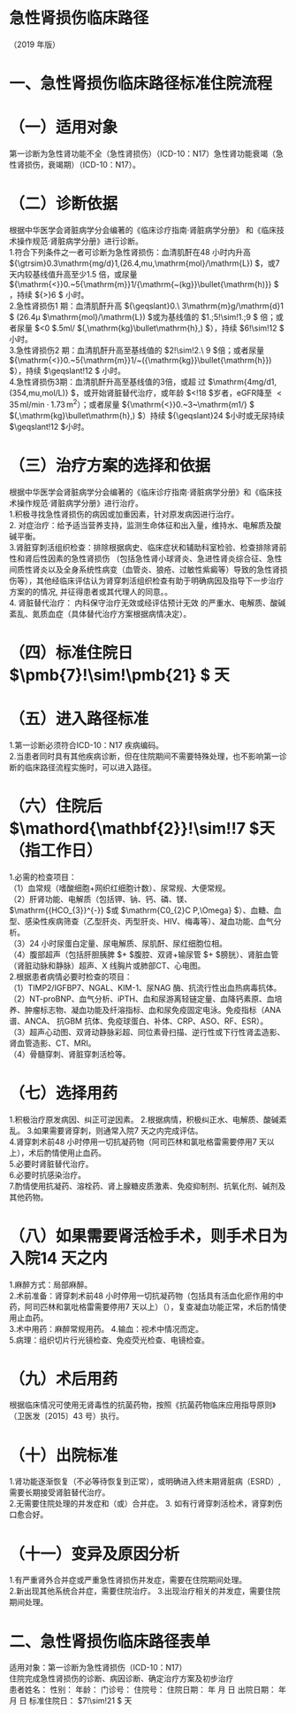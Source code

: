# 急性肾损伤临床路径  
（2019 年版）  
# 一、急性肾损伤临床路径标准住院流程  
# （一）适用对象  
第一诊断为急性肾功能不全（急性肾损伤）（ICD-10：N17）急性肾功能衰竭（急性肾损伤，衰竭期）（ICD-10：N17）。  
# （二）诊断依据  
根据中华医学会肾脏病学分会编著的《临床诊疗指南·肾脏病学分册》 和《临床技术操作规范·肾脏病学分册》进行诊断。  
1.符合下列条件之一者可诊断为急性肾损伤：血清肌酐在48 小时内升高 ${\gtrsim}0.3\mathrm{mg/d}1\,(26.4\,mu\,\mathrm{mol}/\mathrm{L}) $，或7 天内较基线值升高至少1.5 倍，或尿量 ${\mathrm{<}}0.~5{\mathrm{m}}1/{\mathrm{~(kg}}\bullet{\mathrm{h)}} $ ，持续 ${>}6 $ 小时。  
2.急性肾损伤1 期：血清肌酐升高 ${\geqslant}0.\ 3\mathrm{m}g/\mathrm{d}1 $  (26.4μ $\mathrm{mol}/\mathrm{L}) $或为基线值的 $1.\;5\!\sim\!1.\;9 $ 倍；或者尿量 $<0 $.5ml/ $(\,\mathrm{kg}\bullet\mathrm{h}\,) $），持续 $6\!\sim\!12 $ 小时。  
3.急性肾损伤2 期：血清肌酐升高至基线值的 $2\!\sim\!2.\ 9 $倍；或者尿量 ${\mathrm{<}}0.~5{\mathrm{m}}1/~({\mathrm{kg}}\bullet{\mathrm{h}}) $），持续 $\geqslant\!12 $ 小时。  
4.急性肾损伤3期：血清肌酐升高至基线值的3倍，或超 过 $\mathrm{4mg/d1\,(354\,mu\,mol/L)} $，或开始肾脏替代治疗，或年龄 $<\!18 $岁者，eGFR降至 $< 35\,\mathrm{ml/min\cdot 1.73\,m^{2}}$）；或者尿量 ${\mathrm{<}}0.~3~\mathrm{m1/} $ $(\,\mathrm{kg}\bullet\mathrm{h}\,) $）持续 ${\geqslant}24 $小时或无尿持续 $\geqslant\!12 $小时。  
# （三）治疗方案的选择和依据  
根据中华医学会肾脏病学分会编著的《临床诊疗指南·肾脏病学分册》和《临床技术操作规范·肾脏病学分册》进行治疗。  
1.积极寻找急性肾损伤的病因或加重因素，针对原发病因进行治疗。  
2. 对症治疗：给予适当营养支持，监测生命体征和出入量，维持水、电解质及酸碱平衡。  
3.肾脏穿刺活组织检查：排除根据病史、临床症状和辅助科室检验、检查排除肾前性和肾后性因素的急性肾损伤 （包括急性肾小球肾炎、急进性肾炎综合征、急性间质性肾炎以及全身系统性病变（血管炎、狼疮、过敏性紫癜等）导致的急性肾损伤等），其他经临床评估认为肾穿刺活组织检查有助于明确病因及指导下一步治疗方案的的情况, 并征得患者或其代理人的同意。。  
4.   肾脏替代治疗： 内科保守治疗无效或经评估预计无效 的严重水、电解质、酸碱紊乱、氮质血症（具体替代治疗方案根据病情决定）。  
# （四）标准住院日 $\pmb{7}\!\sim\!\pmb{21} $ 天  
# （五）进入路径标准  
1.第一诊断必须符合ICD-10：N17 疾病编码。  
2.当患者同时具有其他疾病诊断，但在住院期间不需要特殊处理，也不影响第一诊断的临床路径流程实施时，可以进入路径。  
# （六）住院后 $\mathord{\mathbf{2}}\!\sim\!\!7 $天（指工作日）  
1.必需的检查项目：  
（1）血常规（嗜酸细胞+网织红细胞计数）、尿常规、大便常规。  
（2）肝肾功能、电解质（包括钾、钠、钙、磷、镁、 $\mathrm{{HCO_{3}}^{-}} $或 $\mathrm{C0_{2}C P\,\Omega} $）、血糖、血型、感染性疾病筛查（乙型肝炎、丙型肝炎、HIV、梅毒等）、凝血功能、血气分析。  
（3）24 小时尿蛋白定量、尿电解质、尿肌酐、尿红细胞位相。  
（4）腹部超声（包括肝胆胰脾 $+ $腹腔、双肾+输尿管 $+ $膀胱）、肾脏血管（肾脏动脉和静脉）超声、X 线胸片或肺部CT、心电图。  
2.根据患者病情必要时检查的项目：  
（1）TIMP2/IGFBP7、NGAL、KIM-1、尿NAG 酶、抗流行性出血热病毒抗体。  
（2）NT-proBNP、血气分析、iPTH、血和尿游离轻链定量、血降钙素原、血培养、肿瘤标志物、凝血功能及纤溶指标、血和尿免疫固定电泳。免疫指标（ANA 谱、ANCA、 抗GBM 抗体、免疫球蛋白、补体、CRP、ASO、RF、ESR）。  
（3）超声心动图、双肾动静脉彩超、同位素骨扫描、逆行性或下行性肾盂造影、肾血管造影、CT、MRI。  
（4）骨髓穿刺、肾脏穿刺活检等。  
# （七）选择用药  
1.积极治疗原发病因、纠正可逆因素。 2.根据病情，积极纠正水、电解质、酸碱紊乱。 3.如果需要肾穿刺，则通常入院7 天之内完成评估。  
4.肾穿刺术前48 小时停用一切抗凝药物（阿司匹林和氯吡格雷需要停用7 天以上），术后酌情使用止血药。  
5.必要时肾脏替代治疗。  
6.必要时抗感染治疗。  
7.酌情使用抗凝药、溶栓药、肾上腺糖皮质激素、免疫抑制剂、抗氧化剂、碱剂及其他药物。  
# （八）如果需要肾活检手术，则手术日为入院14 天之内  
1.麻醉方式：局部麻醉。  
2.术前准备：肾穿刺术前48 小时停用一切抗凝药物（包括具有活血化瘀作用的中药，阿司匹林和氯吡格雷需要停用7 天以上）（），复查凝血功能正常，术后酌情使用止血药。  
3.术中用药：麻醉常规用药。  4.输血：视术中情况而定。  
5.病理：组织切片行光镜检查、免疫荧光检查、电镜检查。  
# （九）术后用药  
根据临床情况可使用无肾毒性的抗菌药物，按照《抗菌药物临床应用指导原则》（卫医发〔2015〕43 号）执行。  
# （十）出院标准  
1.肾功能逐渐恢复（不必等待恢复到正常），或明确进入终末期肾脏病（ESRD）,需要长期接受肾脏替代治疗。  
2.无需要住院处理的并发症和（或）合并症。 3.   如有行肾穿刺活检术，肾穿刺伤口愈合好。  
# （十一）变异及原因分析  
1.有严重肾外合并症或严重急性肾损伤并发症，需要在住院期间处理。  
2.新出现其他系统合并症，需要住院治疗。 3.出现治疗相关的并发症，需要住院期间处理。  
# 二、急性肾损伤临床路径表单  
适用对象：第一诊断为急性肾损伤（ICD-10：N17）  
住院完成急性肾损伤的诊断、病因诊断、确定治疗方案及初步治疗  
患者姓名：       性别：    年龄：      门诊号：        住院号：           住院日期：     年  月  日    出院日期：     年  月  日   标准住院日： $7\!\sim\!21 $ 天  

